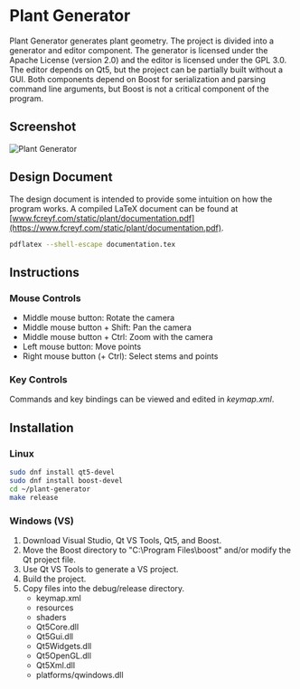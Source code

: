 # Plant Generator

Plant Generator generates plant geometry. The project is divided into a generator and editor component. The generator is licensed under the Apache License (version 2.0) and the editor is licensed under the GPL 3.0. The editor depends on Qt5, but the project can be partially built without a GUI. Both components depend on Boost for serialization and parsing command line arguments, but Boost is not a critical component of the program.

## Screenshot

![Plant Generator](https://www.fcreyf.com/static/plant/pg.jpg)

## Design Document

The design document is intended to provide some intuition on how the program works. A compiled LaTeX document can be found at [www.fcreyf.com/static/plant/documentation.pdf](https://www.fcreyf.com/static/plant/documentation.pdf).

```sh
pdflatex --shell-escape documentation.tex
```

## Instructions

### Mouse Controls

- Middle mouse button: Rotate the camera
- Middle mouse button + Shift: Pan the camera
- Middle mouse button + Ctrl: Zoom with the camera
- Left mouse button: Move points
- Right mouse button (+ Ctrl): Select stems and points

### Key Controls

Commands and key bindings can be viewed and edited in _keymap.xml_.

## Installation

### Linux

```sh
sudo dnf install qt5-devel
sudo dnf install boost-devel
cd ~/plant-generator
make release
```

### Windows (VS)

1. Download Visual Studio, Qt VS Tools, Qt5, and Boost.
2. Move the Boost directory to "C:\\Program Files\\boost" and/or modify the Qt project file.
3. Use Qt VS Tools to generate a VS project.
4. Build the project.
5. Copy files into the debug/release directory.
    - keymap.xml
    - resources
    - shaders
    - Qt5Core.dll
    - Qt5Gui.dll
    - Qt5Widgets.dll
    - Qt5OpenGL.dll
    - Qt5Xml.dll
    - platforms/qwindows.dll

